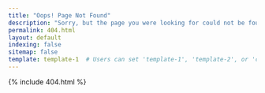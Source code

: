 ```yaml
---
title: "Oops! Page Not Found"
description: "Sorry, but the page you were looking for could not be found."
permalink: 404.html
layout: default
indexing: false
sitemap: false
template: template-1  # Users can set 'template-1', 'template-2', or 'custom'
---
```


{% include 404.html %}
